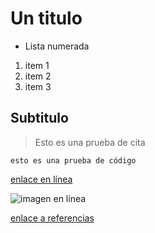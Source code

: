 # Un titulo
* Lista numerada
1. item 1
2. item 2
3. item 3
## Subtitulo

>Esto es una prueba de cita 

```
esto es una prueba de código
```
[enlace en línea](http://www.limni.net)

![imagen en línea](https://www.sientegalicia.com/blog/wp-content/uploads/2020/02/1170x690.jpg)

[enlace a referencias](referencias.md)


